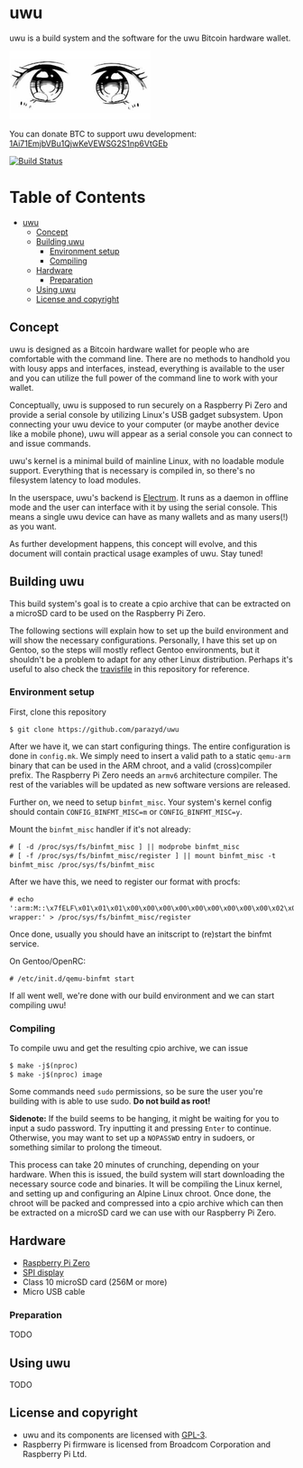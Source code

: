uwu
===

uwu is a build system and the software for the uwu Bitcoin hardware
wallet.

![uwu](res/uwu.png)

You can donate BTC to support uwu development:
[1Ai71EmjbVBu1QjwKeVEWSG2S1np6VtGEb](bitcoin:1Ai71EmjbVBu1QjwKeVEWSG2S1np6VtGEb)

[![Build Status](https://travis-ci.org/parazyd/uwu.svg?branch=master)](https://travis-ci.org/parazyd/uwu)


Table of Contents
=================

   * [uwu](#uwu)
      * [Concept](#concept)
      * [Building uwu](#building-uwu)
         * [Environment setup](#environment-setup)
         * [Compiling](#compiling)
      * [Hardware](#hardware)
         * [Preparation](#preparation)
      * [Using uwu](#using-uwu)
      * [License and copyright](#license-and-copyright)


Concept
-------

uwu is designed as a Bitcoin hardware wallet for people who are
comfortable with the command line. There are no methods to handhold you
with lousy apps and interfaces, instead, everything is available to the
user and you can utilize the full power of the command line to work with
your wallet.

Conceptually, uwu is supposed to run securely on a Raspberry Pi Zero and
provide a serial console by utilizing Linux's USB gadget subsystem. Upon
connecting your uwu device to your computer (or maybe another device
like a mobile phone), uwu will appear as a serial console you can
connect to and issue commands.

uwu's kernel is a minimal build of mainline Linux, with no loadable
module support. Everything that is necessary is compiled in, so there's
no filesystem latency to load modules.

In the userspace, uwu's backend is
[Electrum](https://github.com/spesmilo/electrum). It runs as a daemon in
offline mode and the user can interface with it by using the serial
console. This means a single uwu device can have as many wallets and as
many users(!) as you want.

As further development happens, this concept will evolve, and this
document will contain practical usage examples of uwu. Stay tuned!


Building uwu
------------

This build system's goal is to create a cpio archive that can be
extracted on a microSD card to be used on the Raspberry Pi Zero.

The following sections will explain how to set up the build environment
and will show the necessary configurations. Personally, I have this set
up on Gentoo, so the steps will mostly reflect Gentoo environments, but
it shouldn't be a problem to adapt for any other Linux distribution.
Perhaps it's useful to also check the
[travisfile](https://github.com/parazyd/uwu/blob/master/.travis.yml) in
this repository for reference.

### Environment setup

First, clone this repository

```
$ git clone https://github.com/parazyd/uwu
```

After we have it, we can start configuring things. The entire
configuration is done in `config.mk`. We simply need to insert a valid
path to a static `qemu-arm` binary that can be used in the ARM chroot,
and a valid (cross)compiler prefix. The Raspberry Pi Zero needs an
`armv6` architecture compiler. The rest of the variables will be updated
as new software versions are released.

Further on, we need to setup `binfmt_misc`. Your system's kernel config
should contain `CONFIG_BINFMT_MISC=m` or `CONFIG_BINFMT_MISC=y`.

Mount the `binfmt_misc` handler if it's not already:

```
# [ -d /proc/sys/fs/binfmt_misc ] || modprobe binfmt_misc
# [ -f /proc/sys/fs/binfmt_misc/register ] || mount binfmt_misc -t binfmt_misc /proc/sys/fs/binfmt_misc
```

After we have this, we need to register our format with procfs:

```
# echo ':arm:M::\x7fELF\x01\x01\x01\x00\x00\x00\x00\x00\x00\x00\x00\x00\x02\x00\x28\x00:\xff\xff\xff\xff\xff\xff\xff\x00\xff\xff\xff\xff\xff\xff\xff\xff\xfe\xff\xff\xff:/qemu-wrapper:' > /proc/sys/fs/binfmt_misc/register
```

Once done, usually you should have an initscript to (re)start the binfmt
service.

On Gentoo/OpenRC:

```
# /etc/init.d/qemu-binfmt start
```

If all went well, we're done with our build environment and we can start
compiling uwu!


### Compiling

To compile uwu and get the resulting cpio archive, we can issue

```
$ make -j$(nproc)
$ make -j$(nproc) image
```

Some commands need `sudo` permissions, so be sure the user you're
building with is able to use sudo. **Do not build as root!**

**Sidenote:** If the build seems to be hanging, it might be waiting for
you to input a sudo password. Try inputting it and pressing `Enter` to
continue.  Otherwise, you may want to set up a `NOPASSWD` entry in
sudoers, or something similar to prolong the timeout.

This process can take 20 minutes of crunching, depending on your
hardware. When this is issued, the build system will start downloading
the necessary source code and binaries. It will be compiling the Linux
kernel, and setting up and configuring an Alpine Linux chroot. Once
done, the chroot will be packed and compressed into a cpio archive which
can then be extracted on a microSD card we can use with our Raspberry Pi
Zero.


Hardware
--------

* [Raspberry Pi Zero](https://www.raspberrypi.org/products/raspberry-pi-zero/)
* [SPI display](https://www.waveshare.com/product/2.13inch-e-paper-hat.htm)
* Class 10 microSD card (256M or more)
* Micro USB cable


### Preparation

TODO


Using uwu
---------

TODO


License and copyright
---------------------

* uwu and its components are licensed with
  [GPL-3](https://www.gnu.org/licenses/gpl-3.0.txt).
* Raspberry Pi firmware is licensed from Broadcom Corporation and
  Raspberry Pi Ltd.
